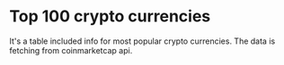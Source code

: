 # Top 100 crypto currencies 
It's a table included info for most popular crypto currencies. The data is fetching from coinmarketcap api. 
 
